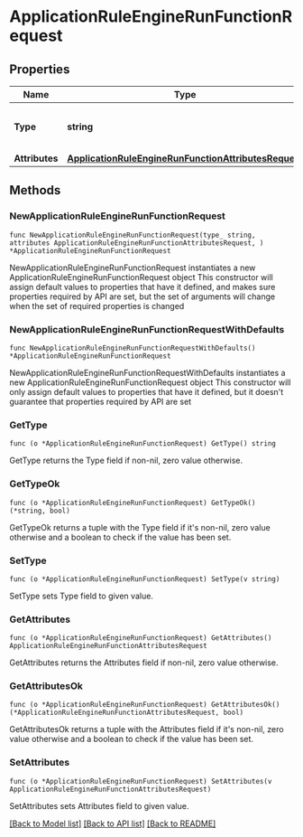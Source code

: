 # ApplicationRuleEngineRunFunctionRequest

## Properties

Name | Type | Description | Notes
------------ | ------------- | ------------- | -------------
**Type** | **string** | * &#x60;run_function&#x60; - run_function | 
**Attributes** | [**ApplicationRuleEngineRunFunctionAttributesRequest**](ApplicationRuleEngineRunFunctionAttributesRequest.md) |  | 

## Methods

### NewApplicationRuleEngineRunFunctionRequest

`func NewApplicationRuleEngineRunFunctionRequest(type_ string, attributes ApplicationRuleEngineRunFunctionAttributesRequest, ) *ApplicationRuleEngineRunFunctionRequest`

NewApplicationRuleEngineRunFunctionRequest instantiates a new ApplicationRuleEngineRunFunctionRequest object
This constructor will assign default values to properties that have it defined,
and makes sure properties required by API are set, but the set of arguments
will change when the set of required properties is changed

### NewApplicationRuleEngineRunFunctionRequestWithDefaults

`func NewApplicationRuleEngineRunFunctionRequestWithDefaults() *ApplicationRuleEngineRunFunctionRequest`

NewApplicationRuleEngineRunFunctionRequestWithDefaults instantiates a new ApplicationRuleEngineRunFunctionRequest object
This constructor will only assign default values to properties that have it defined,
but it doesn't guarantee that properties required by API are set

### GetType

`func (o *ApplicationRuleEngineRunFunctionRequest) GetType() string`

GetType returns the Type field if non-nil, zero value otherwise.

### GetTypeOk

`func (o *ApplicationRuleEngineRunFunctionRequest) GetTypeOk() (*string, bool)`

GetTypeOk returns a tuple with the Type field if it's non-nil, zero value otherwise
and a boolean to check if the value has been set.

### SetType

`func (o *ApplicationRuleEngineRunFunctionRequest) SetType(v string)`

SetType sets Type field to given value.


### GetAttributes

`func (o *ApplicationRuleEngineRunFunctionRequest) GetAttributes() ApplicationRuleEngineRunFunctionAttributesRequest`

GetAttributes returns the Attributes field if non-nil, zero value otherwise.

### GetAttributesOk

`func (o *ApplicationRuleEngineRunFunctionRequest) GetAttributesOk() (*ApplicationRuleEngineRunFunctionAttributesRequest, bool)`

GetAttributesOk returns a tuple with the Attributes field if it's non-nil, zero value otherwise
and a boolean to check if the value has been set.

### SetAttributes

`func (o *ApplicationRuleEngineRunFunctionRequest) SetAttributes(v ApplicationRuleEngineRunFunctionAttributesRequest)`

SetAttributes sets Attributes field to given value.



[[Back to Model list]](../README.md#documentation-for-models) [[Back to API list]](../README.md#documentation-for-api-endpoints) [[Back to README]](../README.md)



